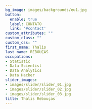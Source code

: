 ```yaml
---
bg_image: images/backgrounds/eu1.jpg
button:
  enable: true
  label: CONTATO
  link: '#contact'
custom_attributes: ""
custom_class: ""
custom_css: ""
first_name: Thalis
last_name: REBOUÇAS
occupations:
- Statistic
- Data Scientist
- Data Analytics
- Data Hacker
slider_images:
- images/slider/slider_01.jpg
- images/slider/slider_02.jpg
- images/slider/slider_03.jpg
title: Thalis Rebouças
---
```


